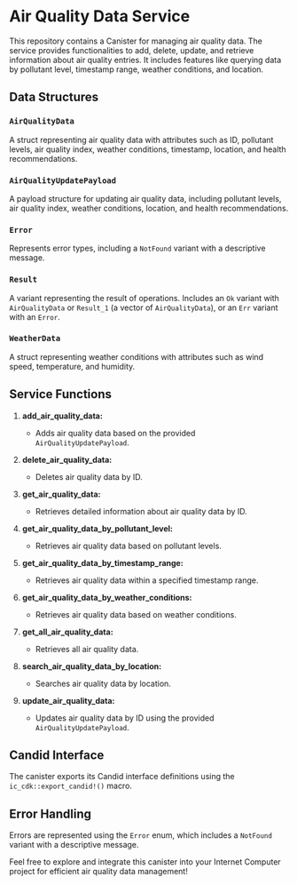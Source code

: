 # Air Quality Data Service

This repository contains a Canister for managing air quality data. The service provides functionalities to add, delete, update, and retrieve information about air quality entries. It includes features like querying data by pollutant level, timestamp range, weather conditions, and location.

## Data Structures

### `AirQualityData`
A struct representing air quality data with attributes such as ID, pollutant levels, air quality index, weather conditions, timestamp, location, and health recommendations.

### `AirQualityUpdatePayload`
A payload structure for updating air quality data, including pollutant levels, air quality index, weather conditions, location, and health recommendations.

### `Error`
Represents error types, including a `NotFound` variant with a descriptive message.

### `Result`
A variant representing the result of operations. Includes an `Ok` variant with `AirQualityData` or `Result_1` (a vector of `AirQualityData`), or an `Err` variant with an `Error`.

### `WeatherData`
A struct representing weather conditions with attributes such as wind speed, temperature, and humidity.

## Service Functions

1. **add_air_quality_data:**
   - Adds air quality data based on the provided `AirQualityUpdatePayload`.

2. **delete_air_quality_data:**
   - Deletes air quality data by ID.

3. **get_air_quality_data:**
   - Retrieves detailed information about air quality data by ID.

4. **get_air_quality_data_by_pollutant_level:**
   - Retrieves air quality data based on pollutant levels.

5. **get_air_quality_data_by_timestamp_range:**
   - Retrieves air quality data within a specified timestamp range.

6. **get_air_quality_data_by_weather_conditions:**
   - Retrieves air quality data based on weather conditions.

7. **get_all_air_quality_data:**
   - Retrieves all air quality data.

8. **search_air_quality_data_by_location:**
   - Searches air quality data by location.

9. **update_air_quality_data:**
   - Updates air quality data by ID using the provided `AirQualityUpdatePayload`.

## Candid Interface

The canister exports its Candid interface definitions using the `ic_cdk::export_candid!()` macro.

## Error Handling

Errors are represented using the `Error` enum, which includes a `NotFound` variant with a descriptive message.

Feel free to explore and integrate this canister into your Internet Computer project for efficient air quality data management!
